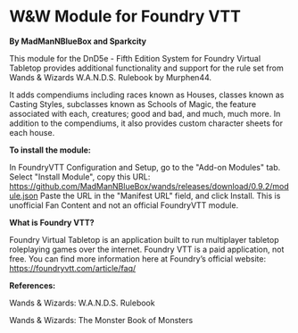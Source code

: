 # W&W Module for Foundry VTT 
**By MadManNBlueBox and Sparkcity**

This module for the DnD5e - Fifth Edition System for Foundry Virtual Tabletop provides additional functionality and support for the rule set from Wands & Wizards W.A.N.D.S. Rulebook by Murphen44.

It adds compendiums including races known as Houses, classes known as Casting Styles, subclasses known as Schools of Magic, the feature associated with each, creatures; good and bad, and much, much more. In addition to the compendiums, it also provides custom character sheets for each house.

**To install the module:**

In FoundryVTT Configuration and Setup, go to the "Add-on Modules" tab. Select "Install Module", copy this URL:
https://github.com/MadManNBlueBox/wands/releases/download/0.9.2/module.json
Paste the URL in the "Manifest URL" field, and click Install.
This is unofficial Fan Content and not an official FoundryVTT module.

**What is Foundry VTT?**

Foundry Virtual Tabletop is an application built to run multiplayer tabletop roleplaying games over the internet. Foundry VTT is a paid application, not free. You can find more information here at Foundry’s official website: 
https://foundryvtt.com/article/faq/

**References:**

Wands & Wizards: W.A.N.D.S. Rulebook

Wands & Wizards: The Monster Book of Monsters
